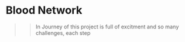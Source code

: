 <h1 style="align:center">Blood Network</h1>

>> In Journey of this project is full of excitment and so many challenges, each step
